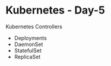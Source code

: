# Kubernetes - Day-5

Kubernetes Controllers 
   - Deployments  
   - DaemonSet  
   - StatefulSet  
   - ReplicaSet  